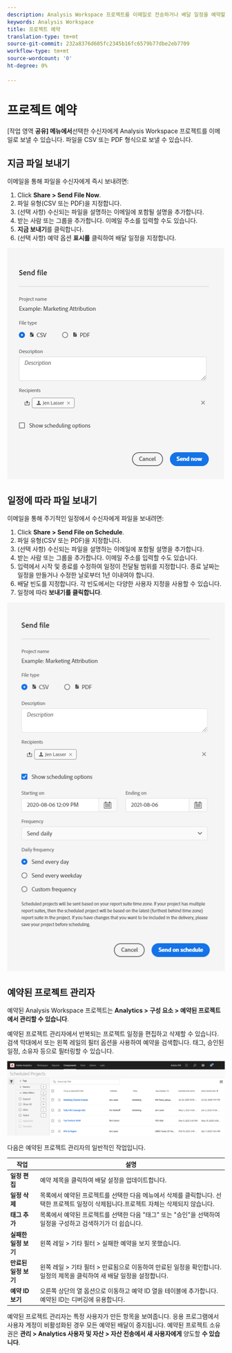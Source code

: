 ```yaml
---
description: Analysis Workspace 프로젝트를 이메일로 전송하거나 배달 일정을 예약할 수 있습니다.
keywords: Analysis Workspace
title: 프로젝트 예약
translation-type: tm+mt
source-git-commit: 232a8376d605fc2345b16fc6579b77dbe2eb7709
workflow-type: tm+mt
source-wordcount: '0'
ht-degree: 0%

---
```



# 프로젝트 예약

[작업 영역 **공유] 메뉴에서**&#x200B;선택한 수신자에게 Analysis Workspace 프로젝트를 이메일로 보낼 수 있습니다. 파일을 CSV 또는 PDF 형식으로 보낼 수 있습니다.

## 지금 파일 보내기

이메일을 통해 파일을 수신자에게 즉시 보내려면:

1. Click **Share > Send File Now**.
1. 파일 유형(CSV 또는 PDF)을 지정합니다.
1. (선택 사항) 수신되는 파일을 설명하는 이메일에 포함될 설명을 추가합니다.
1. 받는 사람 또는 그룹을 추가합니다. 이메일 주소를 입력할 수도 있습니다.
1. **지금 보내기**&#x200B;를 클릭합니다.
1. (선택 사항) 예약 옵션 **표시를** 클릭하여 배달 일정을 지정합니다.

![지금 파일 보내기](assets/send-file-now.png)

## 일정에 따라 파일 보내기

이메일을 통해 주기적인 일정에서 수신자에게 파일을 보내려면:

1. Click **Share > Send File on Schedule**.
1. 파일 유형(CSV 또는 PDF)을 지정합니다.
1. (선택 사항) 수신되는 파일을 설명하는 이메일에 포함될 설명을 추가합니다.
1. 받는 사람 또는 그룹을 추가합니다. 이메일 주소를 입력할 수도 있습니다.
1. 입력에서 시작 및 종료를 수정하여 일정이 전달될 범위를 지정합니다. 종료 날짜는 일정을 만들거나 수정한 날로부터 1년 이내여야 합니다.
1. 배달 빈도를 지정합니다. 각 빈도에서는 다양한 사용자 지정을 사용할 수 있습니다.
1. 일정에 따라 **보내기를 클릭합니다**.

![](assets/send-on-schedule.png)

## 예약된 프로젝트 관리자

예약된 Analysis Workspace 프로젝트는 **Analytics > 구성 요소 > 예약된 프로젝트에서 관리할 수 있습니다**.

예약된 프로젝트 관리자에서 반복되는 프로젝트 일정을 편집하고 삭제할 수 있습니다. 검색 막대에서 또는 왼쪽 레일의 필터 옵션을 사용하여 예약을 검색합니다. 태그, 승인된 일정, 소유자 등으로 필터링할 수 있습니다.

![](assets/scheduled-project-manager.png)

다음은 예약된 프로젝트 관리자의 일반적인 작업입니다.

| 작업 | 설명 |
|---|---|
| **일정 편집** | 예약 제목을 클릭하여 배달 설정을 업데이트합니다. |
| **일정 삭제** | 목록에서 예약된 프로젝트를 선택한 다음 메뉴에서 삭제를 클릭합니다. 선택한 프로젝트 일정이 삭제됩니다.프로젝트 자체는 삭제되지 않습니다. |
| **태그 추가** | 목록에서 예약된 프로젝트를 선택한 다음 &quot;태그&quot; 또는 &quot;승인&quot;을 선택하여 일정을 구성하고 검색하기가 더 쉽습니다. |
| **실패한 일정 보기** | 왼쪽 레일 > 기타 필터 > 실패한 예약을 보지 못했습니다. |
| **만료된 일정 보기** | 왼쪽 레일 > 기타 필터 > 만료됨으로 이동하여 만료된 일정을 확인합니다. 일정의 제목을 클릭하여 새 배달 일정을 설정합니다. |
| **예약 ID 보기** | 오른쪽 상단의 열 옵션으로 이동하고 예약 ID 열을 테이블에 추가합니다. 예약된 ID는 디버깅에 유용합니다. |

예약된 프로젝트 관리자는 특정 사용자가 만든 항목을 보여줍니다. 응용 프로그램에서 사용자 계정이 비활성화된 경우 모든 예약된 배달이 중지됩니다. 예약된 프로젝트 소유권은 **관리 > Analytics 사용자 및 자산 > 자산 전송에서 새 사용자에게** 양도할 **수 있습니다**.
